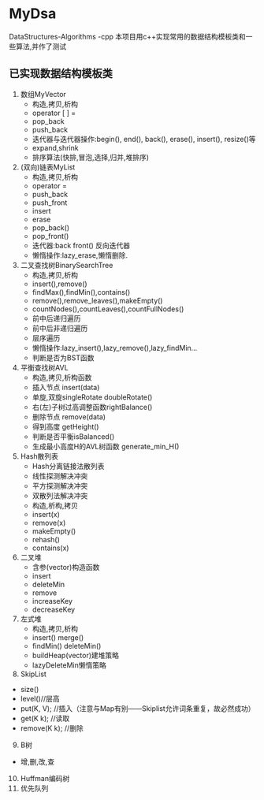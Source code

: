 # MyDsa
DataStructures-Algorithms -cpp
本项目用c++实现常用的数据结构模板类和一些算法,并作了测试
## 已实现数据结构模板类
1. 数组MyVector
   - 构造,拷贝,析构
   - operator [ ] = 
   - pop_back
   - push_back
   - 迭代器与迭代器操作:begin(), end(), back(), erase(), insert(), resize()等
   - expand,shrink
   - 排序算法(快排,冒泡,选择,归并,堆排序)
2. (双向)链表MyList
   - 构造,拷贝,析构
   - operator =
   - push_back
   - push_front
   - insert
   - erase
   - pop_back()
   - pop_front()
   - 迭代器:back front() 反向迭代器
   - 懒惰操作:lazy_erase,懒惰删除.
3. 二叉查找树BinarySearchTree
   - 构造,拷贝,析构
   - insert(),remove()
   - findMax(),findMin(),contains()
   - remove(),remove_leaves(),makeEmpty()
   - countNodes(),countLeaves(),countFullNodes()
   - 前中后递归遍历
   - 前中后非递归遍历
   - 层序遍历
   - 懒惰操作:lazy_insert(),lazy_remove(),lazy_findMin...
   - 判断是否为BST函数
4. 平衡查找树AVL
   - 构造,拷贝,析构函数
   - 插入节点 insert(data)
   - 单旋,双旋singleRotate doubleRotate()
   - 右(左)子树过高调整函数rightBalance()
   - 删除节点 remove(data)
   - 得到高度 getHeight()
   - 判断是否平衡isBalanced()
   - 生成最小高度H的AVL树函数 generate_min_H()
5. Hash散列表
   - Hash分离链接法散列表
   - 线性探测解决冲突
   - 平方探测解决冲突
   - 双散列法解决冲突
   - 构造,析构,拷贝
   - insert(x)
   - remove(x)
   - makeEmpty()
   - rehash()
   - contains(x)
6. 二叉堆
   - 含参(vector)构造函数
   - insert
   - deleteMin
   - remove
   - increaseKey
   - decreaseKey
7. 左式堆
   - 构造,拷贝,析构
   - insert() merge()
   - findMin() deleteMin()
   - buildHeap(vector<T>)建堆策略
   - lazyDeleteMin懒惰策略
8. SkipList
  - size()
  - level()//层高
  - put(K, V);  //插入（注意与Map有别——Skiplist允许词条重复，故必然成功）
  - get(K k);  //读取
  - remove(K k);  //删除
9. B树
  - 增,删,改,查
10. Huffman编码树
11. 优先队列
